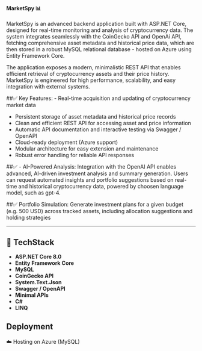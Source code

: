 #### MarketSpy 📊

MarketSpy is an advanced backend application built with ASP.NET Core, designed for real-time monitoring and analysis of cryptocurrency data. The system integrates seamlessly with the CoinGecko API and OpenAi API, fetching comprehensive asset metadata and historical price data, which are then stored in a robust MySQL relational database - hosted on Azure using Entity Framework Core.

The application exposes a modern, minimalistic REST API that enables efficient retrieval of cryptocurrency assets and their price history. MarketSpy is engineered for high performance, scalability, and easy integration with external systems.

##✅ Key Features: - Real-time acquisition and updating of cryptocurrency market data
- Persistent storage of asset metadata and historical price records
- Clean and efficient REST API for accessing asset and price information
- Automatic API documentation and interactive testing via Swagger / OpenAPI
- Cloud-ready deployment (Azure support)
- Modular architecture for easy extension and maintenance
- Robust error handling for reliable API responses

##✅ - AI-Powered Analysis: 
Integration with the OpenAI API enables advanced, AI-driven investment analysis and summary generation. Users can request automated insights and portfolio suggestions based on real-time and historical cryptocurrency data, powered by choosen language model, such as gpt-4.

##✅ Portfolio Simulation: 
Generate investment plans for a given budget (e.g. 500 USD) across tracked assets, including allocation suggestions and holding strategies

---

## 🧰 TechStack

- **ASP.NET Core 8.0**
- **Entity Framework Core**
- **MySQL**
- **CoinGecko API**
- **System.Text.Json**
- **Swagger / OpenAPI**
- **Minimal APIs**
- **C#**
- **LINQ**


## Deployment
☁️ Hosting on Azure (MySQL)
